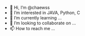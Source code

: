 - 👋 Hi, I’m @chaewss
- 👀 I’m interested in JAVA, Python, C
- 🌱 I’m currently learning ...
- 💞️ I’m looking to collaborate on ...
- 📫 How to reach me ...

<!---
chaewss/chaewss is a ✨ special ✨ repository because its `README.md` (this file) appears on your GitHub profile.
You can click the Preview link to take a look at your changes.
--->
